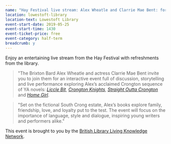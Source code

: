 ```yaml
---
name: "Hay Festival live stream: Alex Wheatle and Clarrie Mae Bent: for ages 14+"
location: lowestoft-library
location-text: Lowestoft Library
event-start-date: 2019-05-25
event-start-time: 1430
event-ticket-price: free
event-category: half-term
breadcrumb: y
---
```


Enjoy an entertaining live stream from the Hay Festival with refreshments from the library.

> "The Brixton Bard Alex Wheatle and actress Clarrie Mae Bent invite you to join them for an interactive event full of discussion, storytelling and live performance exploring Alex’s acclaimed Crongton sequence of YA novels: [<cite>Liccle Bit</cite>](https://suffolk.spydus.co.uk/cgi-bin/spydus.exe/ENQ/OPAC/BIBENQ?BRN=1725555), [<cite>Crongton Knights</cite>](https://suffolk.spydus.co.uk/cgi-bin/spydus.exe/ENQ/OPAC/BIBENQ?BRN=1928812), [<cite>Straight Outta Crongton</cite>](https://suffolk.spydus.co.uk/cgi-bin/spydus.exe/ENQ/OPAC/BIBENQ?BRN=2110565) and [<cite>Home Girl</cite>](https://suffolk.spydus.co.uk/cgi-bin/spydus.exe/ENQ/OPAC/BIBENQ?BRN=2535174).

> "Set on the fictional South Crong estate, Alex’s books explore family, friendship, love, and loyalty put to the test. The event will focus on the importance of language, style and dialogue, inspiring young writers and performers alike."

This event is brought to you by the [British Library Living Knowledge Network](https://www.bl.uk/living-knowledge-network).
